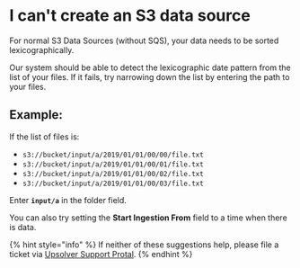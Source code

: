 # I can't create an S3 data source

For normal S3 Data Sources \(without SQS\), your data needs to be sorted lexicographically. 

Our system should be able to detect the lexicographic date pattern from the list of your files. If it fails, try narrowing down the list by entering the path to your files.

## Example:

If the list of files is:

* `s3://bucket/input/a/2019/01/01/00/00/file.txt`
* `s3://bucket/input/a/2019/01/01/00/01/file.txt`
* `s3://bucket/input/a/2019/01/01/00/02/file.txt`
* `s3://bucket/input/a/2019/01/01/00/03/file.txt`

Enter **`input/a`** in the folder field. 

You can also try setting the **Start Ingestion From** field to a time when there is data.

{% hint style="info" %}
If neither of these suggestions help,  please file a ticket via [Upsolver Support Protal](https://support.upsolver.com/hc/en-us).
{% endhint %}

